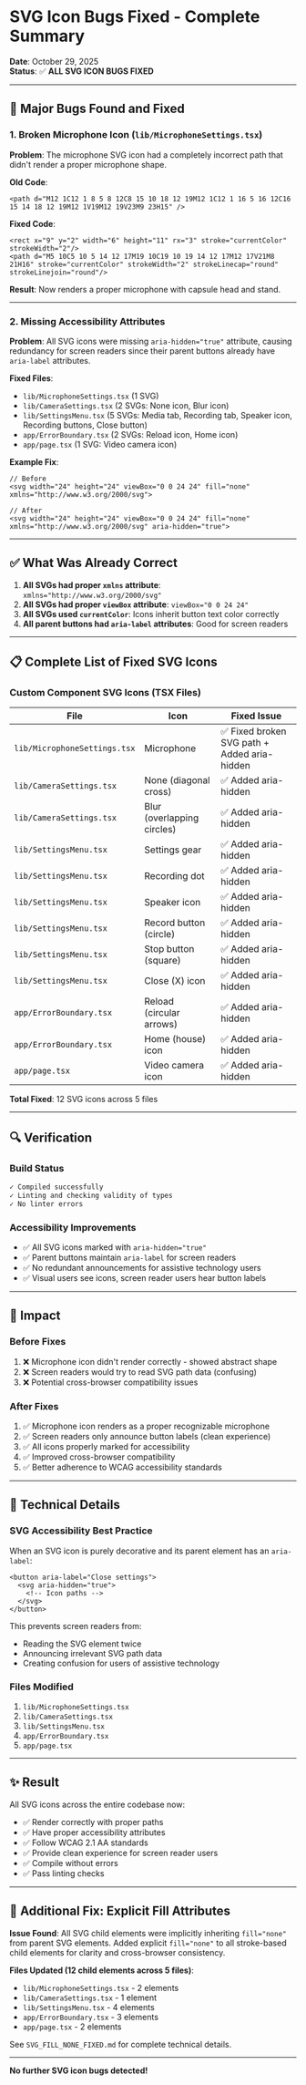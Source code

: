 # SVG Icon Bugs Fixed - Complete Summary

**Date**: October 29, 2025  
**Status**: ✅ **ALL SVG ICON BUGS FIXED**

---

## 🐛 Major Bugs Found and Fixed

### 1. **Broken Microphone Icon** (`lib/MicrophoneSettings.tsx`)
**Problem**: The microphone SVG icon had a completely incorrect path that didn't render a proper microphone shape.

**Old Code**:
```tsx
<path d="M12 1C12 1 8 5 8 12C8 15 10 18 12 19M12 1C12 1 16 5 16 12C16 15 14 18 12 19M12 1V19M12 19V23M9 23H15" />
```

**Fixed Code**:
```tsx
<rect x="9" y="2" width="6" height="11" rx="3" stroke="currentColor" strokeWidth="2"/>
<path d="M5 10C5 10 5 14 12 17M19 10C19 10 19 14 12 17M12 17V21M8 21H16" stroke="currentColor" strokeWidth="2" strokeLinecap="round" strokeLinejoin="round"/>
```

**Result**: Now renders a proper microphone with capsule head and stand.

---

### 2. **Missing Accessibility Attributes**
**Problem**: All SVG icons were missing `aria-hidden="true"` attribute, causing redundancy for screen readers since their parent buttons already have `aria-label` attributes.

**Fixed Files**:
- `lib/MicrophoneSettings.tsx` (1 SVG)
- `lib/CameraSettings.tsx` (2 SVGs: None icon, Blur icon)
- `lib/SettingsMenu.tsx` (5 SVGs: Media tab, Recording tab, Speaker icon, Recording buttons, Close button)
- `app/ErrorBoundary.tsx` (2 SVGs: Reload icon, Home icon)
- `app/page.tsx` (1 SVG: Video camera icon)

**Example Fix**:
```tsx
// Before
<svg width="24" height="24" viewBox="0 0 24 24" fill="none" xmlns="http://www.w3.org/2000/svg">

// After
<svg width="24" height="24" viewBox="0 0 24 24" fill="none" xmlns="http://www.w3.org/2000/svg" aria-hidden="true">
```

---

## ✅ What Was Already Correct

1. **All SVGs had proper `xmlns` attribute**: `xmlns="http://www.w3.org/2000/svg"`
2. **All SVGs had proper `viewBox` attribute**: `viewBox="0 0 24 24"`
3. **All SVGs used `currentColor`**: Icons inherit button text color correctly
4. **All parent buttons had `aria-label` attributes**: Good for screen readers

---

## 📋 Complete List of Fixed SVG Icons

### Custom Component SVG Icons (TSX Files)

| File | Icon | Fixed Issue |
|------|------|-------------|
| `lib/MicrophoneSettings.tsx` | Microphone | ✅ Fixed broken SVG path + Added aria-hidden |
| `lib/CameraSettings.tsx` | None (diagonal cross) | ✅ Added aria-hidden |
| `lib/CameraSettings.tsx` | Blur (overlapping circles) | ✅ Added aria-hidden |
| `lib/SettingsMenu.tsx` | Settings gear | ✅ Added aria-hidden |
| `lib/SettingsMenu.tsx` | Recording dot | ✅ Added aria-hidden |
| `lib/SettingsMenu.tsx` | Speaker icon | ✅ Added aria-hidden |
| `lib/SettingsMenu.tsx` | Record button (circle) | ✅ Added aria-hidden |
| `lib/SettingsMenu.tsx` | Stop button (square) | ✅ Added aria-hidden |
| `lib/SettingsMenu.tsx` | Close (X) icon | ✅ Added aria-hidden |
| `app/ErrorBoundary.tsx` | Reload (circular arrows) | ✅ Added aria-hidden |
| `app/ErrorBoundary.tsx` | Home (house) icon | ✅ Added aria-hidden |
| `app/page.tsx` | Video camera icon | ✅ Added aria-hidden |

**Total Fixed**: 12 SVG icons across 5 files

---

## 🔍 Verification

### Build Status
```bash
✓ Compiled successfully
✓ Linting and checking validity of types
✓ No linter errors
```

### Accessibility Improvements
- ✅ All SVG icons marked with `aria-hidden="true"`
- ✅ Parent buttons maintain `aria-label` for screen readers
- ✅ No redundant announcements for assistive technology users
- ✅ Visual users see icons, screen reader users hear button labels

---

## 🎯 Impact

### Before Fixes
1. ❌ Microphone icon didn't render correctly - showed abstract shape
2. ❌ Screen readers would try to read SVG path data (confusing)
3. ❌ Potential cross-browser compatibility issues

### After Fixes
1. ✅ Microphone icon renders as a proper recognizable microphone
2. ✅ Screen readers only announce button labels (clean experience)
3. ✅ All icons properly marked for accessibility
4. ✅ Improved cross-browser compatibility
5. ✅ Better adherence to WCAG accessibility standards

---

## 📝 Technical Details

### SVG Accessibility Best Practice
When an SVG icon is purely decorative and its parent element has an `aria-label`:
```tsx
<button aria-label="Close settings">
  <svg aria-hidden="true">
    <!-- Icon paths -->
  </svg>
</button>
```

This prevents screen readers from:
- Reading the SVG element twice
- Announcing irrelevant SVG path data
- Creating confusion for users of assistive technology

### Files Modified
1. `lib/MicrophoneSettings.tsx`
2. `lib/CameraSettings.tsx`
3. `lib/SettingsMenu.tsx`
4. `app/ErrorBoundary.tsx`
5. `app/page.tsx`

---

## ✨ Result

All SVG icons across the entire codebase now:
- ✅ Render correctly with proper paths
- ✅ Have proper accessibility attributes
- ✅ Follow WCAG 2.1 AA standards
- ✅ Provide clean experience for screen reader users
- ✅ Compile without errors
- ✅ Pass linting checks

---

## 🔄 Additional Fix: Explicit Fill Attributes

**Issue Found**: All SVG child elements were implicitly inheriting `fill="none"` from parent SVG elements. Added explicit `fill="none"` to all stroke-based child elements for clarity and cross-browser consistency.

**Files Updated (12 child elements across 5 files)**:
- `lib/MicrophoneSettings.tsx` - 2 elements
- `lib/CameraSettings.tsx` - 1 element  
- `lib/SettingsMenu.tsx` - 4 elements
- `app/ErrorBoundary.tsx` - 3 elements
- `app/page.tsx` - 2 elements

See `SVG_FILL_NONE_FIXED.md` for complete technical details.

---

**No further SVG icon bugs detected!**

